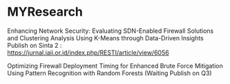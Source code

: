 # MYResearch
Enhancing Network Security: Evaluating SDN-Enabled Firewall Solutions and Clustering Analysis Using K-Means through Data-Driven Insights
Publish on Sinta 2 : https://jurnal.iaii.or.id/index.php/RESTI/article/view/6056

Optimizing Firewall Deployment Timing for Enhanced Brute Force Mitigation Using Pattern Recognition with Random Forests (Waiting Publish on Q3)
